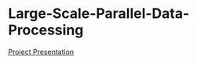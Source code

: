 # Large-Scale-Parallel-Data-Processing

[Project Presentation](https://www.dropbox.com/s/utvg26blvbbsvwn/final_project_present_video.mp4?dl=0)

